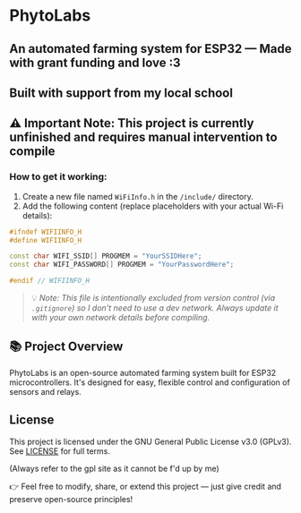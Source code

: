 # PhytoLabs
## An automated farming system for ESP32 — Made with grant funding and love :3
## Built with support from my local school
## ⚠️ Important Note: This project is currently unfinished and requires manual intervention to compile

### How to get it working:
1. Create a new file named `WiFiInfo.h` in the `/include/` directory.
2. Add the following content (replace placeholders with your actual Wi-Fi details):
```cpp
#ifndef WIFIINFO_H
#define WIFIINFO_H

const char WIFI_SSID[] PROGMEM = "YourSSIDHere";
const char WIFI_PASSWORD[] PROGMEM = "YourPasswordHere";

#endif // WIFIINFO_H
```

> 💡 *Note: This file is intentionally excluded from version control (via `.gitignore`) so I don't need to use a dev network. Always update it with your own network details before compiling.*

## 📚 Project Overview
PhytoLabs is an open-source automated farming system built for ESP32 microcontrollers. It's designed for easy, flexible control and configuration of sensors and relays.

## License
This project is licensed under the GNU General Public License v3.0 (GPLv3).
See [LICENSE](LICENSE) for full terms.

(Always refer to the gpl site as it cannot be f'd up by me)

👉 Feel free to modify, share, or extend this project — just give credit and preserve open-source principles!